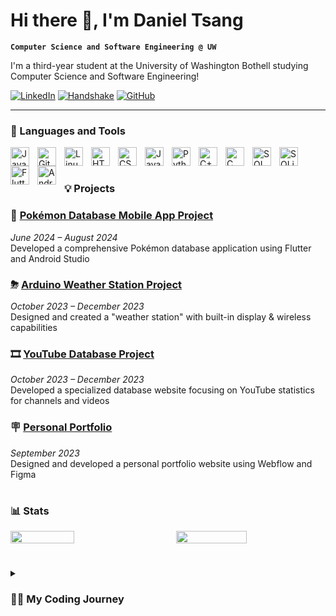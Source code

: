 # Hi there 👋, I'm Daniel Tsang
**`Computer Science and Software Engineering @ UW`**

I'm a third-year student at the University of Washington Bothell studying Computer Science and Software Engineering!
<!--
- 🔭 I’m currently working on finding a a job 🖥
- 🌱 I’m currently learning something (probably) 🤷‍♂️
- 🤔 I’m looking for help with finding projects to contribute to!
- 💬 Ask me about **open source, full-stack, databases, and Pokémon**
- 📫 How to reach me: Use one of my links below or try my email
- 😄 Pronouns: He/Him
- ⚡ Fun fact: ...
-->

   <p align="left">
      <a href="https://www.linkedin.com/in/dtsang80/">
         <img alt="LinkedIn" title="Connect with me on LinkedIn" src="https://custom-icon-badges.demolab.com/badge/-LinkedIn-0A66C2?style=for-the-badge&logo=linkedin&logoColor=white"/></a> 
      <a href="https://app.joinhandshake.com/profiles/32519048">
         <img alt="Handshake" title="Connect with me on Handshake" src="https://custom-icon-badges.demolab.com/badge/-Handshake-FB501D?style=for-the-badge&logo=handshake&logoColor=white"/></a> 
      <a href="https://github.com/tsanguw">
         <img alt="GitHub" title="Follow me on GitHub" src="https://custom-icon-badges.demolab.com/badge/-GitHub-171515?style=for-the-badge&logo=github&logoColor=white"/></a>
   </p>

---

### 🧰 Languages and Tools

<img align="left" alt="Java" width="30px" style="padding-right:10px;" src="https://cdn.jsdelivr.net/gh/devicons/devicon/icons/java/java-original.svg"/>
<img align="left" alt="Git" width="30px" style="padding-right:10px;" src="https://cdn.jsdelivr.net/gh/devicons/devicon/icons/git/git-original.svg" />
<img align="left" alt="Linux" width="30px" style="padding-right:10px;" src="https://cdn.jsdelivr.net/gh/devicons/devicon/icons/linux/linux-original.svg" />
<img align="left" alt="HTML" width="30px" style="padding-right:10px;" src="https://cdn.jsdelivr.net/gh/devicons/devicon/icons/html5/html5-plain.svg" />
<img align="left" alt="CSS" width="30px" style="padding-right:10px;" src="https://cdn.jsdelivr.net/gh/devicons/devicon/icons/css3/css3-plain.svg" />
<img align="left" alt="JavaScript" width="30px" style="padding-right:10px;" src="https://cdn.jsdelivr.net/gh/devicons/devicon/icons/javascript/javascript-plain.svg" />
<img align="left" alt="Python" width="30px" style="padding-right:10px;" src="https://cdn.jsdelivr.net/gh/devicons/devicon/icons/python/python-plain.svg" />
<img align="left" alt="C++" width="30px" style="padding-right:10px;" src="https://cdn.jsdelivr.net/gh/devicons/devicon/icons/cplusplus/cplusplus-original.svg" />
<img align="left" alt="C" width="30px" style="padding-right:10px;" src="https://cdn.jsdelivr.net/gh/devicons/devicon/icons/c/c-original.svg" />
<img align="left" alt="SQL" width="30px" style="padding-right:10px;" src="https://cdn.jsdelivr.net/gh/devicons/devicon/icons/mysql/mysql-original-wordmark.svg" />
<img align="left" alt="SQLite" width="30px" style="padding-right:10px;" src="https://cdn.jsdelivr.net/gh/devicons/devicon/icons/sqlite/sqlite-original.svg" />
<img align="left" alt="Flutter" width="30px" style="padding-right:10px;" src="https://cdn.jsdelivr.net/gh/devicons/devicon/icons/flutter/flutter-original.svg" />
<img align="left" alt="Android Studio" width="30px" style="padding-right:10px;" src="https://cdn.jsdelivr.net/gh/devicons/devicon/icons/androidstudio/androidstudio-original.svg" />
<br />

#

### 💡 Projects

### 📱 [Pokémon Database Mobile App Project](https://github.com/tsanguw/CSS-497-Pokedex-App)
*June 2024 – August 2024*  
Developed a comprehensive Pokémon database application using Flutter and Android Studio  

### ⛈ [Arduino Weather Station Project](https://docs.google.com/document/d/1qD82ZIab0fvyMiR1PAI8SIvDpzjYGvKN/edit?usp=sharing&ouid=116416219633790831631&rtpof=true&sd=true)
*October 2023 – December 2023*  
Designed and created a "weather station" with built-in display & wireless capabilities

### 🎞 [YouTube Database Project](https://github.com/zathaxx/YouTubeDB)
*October 2023 – December 2023*  
Developed a specialized database website focusing on YouTube statistics for channels and videos  

### 🪧 [Personal Portfolio](https://daniel-tsang.webflow.io/)
*September 2023*  
Designed and developed a personal portfolio website using Webflow and Figma

#

<!--
### 🏫 Education

### Bachelor of Science in Computer Science and Software Engineering (CSSE)
**University of Washington** - *Graduated August 2024*

*Relevant Coursework:* Computer Programming I & II, Data Structure/Algorithms I & II, Software Engineering, Database Systems, Hardware and Computer Organization, Software Project Management  
*Honors & Awards:* Dean’s List (Fall 2021, Spring 2022)

### Associate in Arts & Sciences DTA with Distinction
**Bellevue College**  - *Graduated June 2021*

*Relevant Coursework:* Introduction to Programming, Introduction to Web Development

#
-->

### 📊 Stats

<div style="display: flex; justify-content: space-between;">
    <img width="45%" src="https://github-readme-stats.vercel.app/api?username=tsanguw&show_icons=true&theme=dark&title_color=bd93f9&icon_color=bd93f9&text_color=#ffffff&bg_color=0d1117">
    <img width="47.5%" src="http://github-readme-streak-stats.herokuapp.com/?user=tsanguw&theme=dark&date_format=M%20j%5B%2C%20Y%5D&ring=bd93f9&fire=bd93f9&sideNums=bd93f9&currStreakLabel=bd93f9&background=0d1117&stroke=bd93f9">
</div>

#

<details>
 <summary><h3>👨‍💻 My Coding Journey</h3></summary>
   I started learning about computer science in 2020 when I first discovered the basics of computer science at Bellevue College. From that point, I have had the opportunity to grow this interest by exploring different aspects of this field, from learning how to create projects in     languages in Java, HTML/CSS, or C#, to teaching others about the basics of programming with Scratch and GDevelop.

[website]: https://daniel-tsang.webflow.io/

<!--
**tsanguw/tsanguw** is a ✨ _special_ ✨ repository because its `README.md` (this file) appears on your GitHub profile.

Here are some ideas to get you started:

- 🔭 I’m currently working on ...
- 🌱 I’m currently learning ...
- 👯 I’m looking to collaborate on ...
- 🤔 I’m looking for help with ...
- 💬 Ask me about ...
- 📫 How to reach me: ...
- 😄 Pronouns: ...
- ⚡ Fun fact: ...
-->
